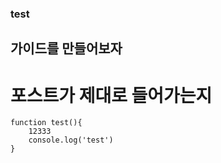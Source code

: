 ### test
## 가이드를 만들어보자
# 포스트가 제대로 들어가는지

```
function test(){
    12333
    console.log('test')
}
```
